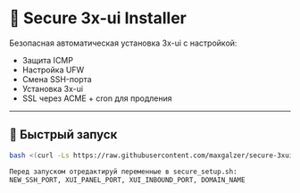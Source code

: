 # 🔐 Secure 3x-ui Installer

Безопасная автоматическая установка 3x-ui с настройкой:

- Защита ICMP
- Настройка UFW
- Смена SSH-порта
- Установка 3x-ui
- SSL через ACME + cron для продления

---

## 🚀 Быстрый запуск

```bash
bash <(curl -Ls https://raw.githubusercontent.com/maxgalzer/secure-3xui-installer/main/secure_setup.sh)```

Перед запуском отредактируй переменные в secure_setup.sh:
NEW_SSH_PORT, XUI_PANEL_PORT, XUI_INBOUND_PORT, DOMAIN_NAME
